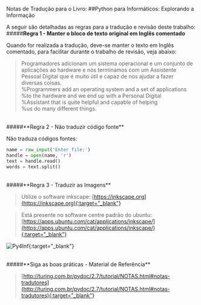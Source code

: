 Notas de Tradução para o Livro: 
##Python para Informáticos: Explorando a Informação

A seguir são detalhadas as regras para a tradução e revisão deste trabalho:
<br/>
#####**Regra 1 - Manter o bloco de texto original em Inglês comentado**

Quando for realizada a tradução, deve-se manter o texto em Inglês comentado, para facilitar durante o trabalho de revisão, veja abaixo:

>Programadores adicionam um sistema operacional e um conjunto de<br/>
>aplicações ao hardware e nós terminamos com um Assistente <br/>
>Pessoal Digital que é muito útil e capaz de nos ajudar a fazer<br/>
>diversas coisas.<br/>
>%Programmers add an operating system and a set of applications<br/>
>%to the hardware and we end up with a Personal Digital<br/>
>%Assistant that is quite helpful and capable of helping<br/>
>%us do many different things.<br/>

<br/>
#####**Regra 2 - Não traduzir código fonte**

Não traduza códigos fontes:

```python
name = raw_input('Enter file:')
handle = open(name, 'r')
text = handle.read()
words = text.split()
```

<br/>
#####**Regra 3 - Traduzir as Imagens**

>Utilize o software inkscape:
>[https://inkscape.org](https://inkscape.org){:target="_blank"}

>Está presente no software centre padrão do ubuntu:
>[https://apps.ubuntu.com/cat/applications/inkscape/](https://apps.ubuntu.com/cat/applications/inkscape/){:target="_blank"}

![Py4Inf](https://github.com/victorjabur/py4inf-ptBR/blob/master/traducao_imagem_exemplo.png){:target="_blank"}

<br/>
#####**Siga as boas práticas - Material de Referência**

>[http://turing.com.br/pydoc/2.7/tutorial/NOTAS.html#notas-tradutores](http://turing.com.br/pydoc/2.7/tutorial/NOTAS.html#notas-tradutores){:target="_blank"}
